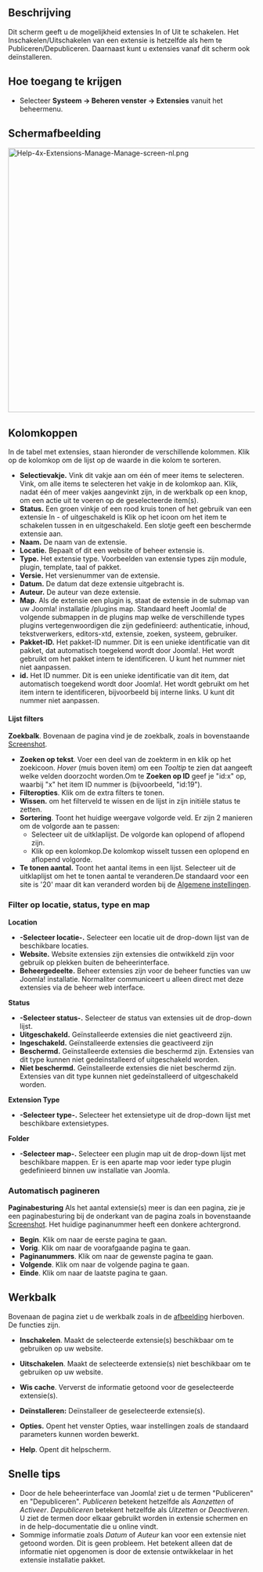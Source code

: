 <!-- Filename: Help4.x:Extensions:_Manage / Display title: Extensies: Beheren -->

## Beschrijving

Dit scherm geeft u de mogelijkheid extensies In of Uit te schakelen. Het
Inschakelen/Uitschakelen van een extensie is hetzelfde als hem te
Publiceren/Depubliceren. Daarnaast kunt u extensies vanaf dit scherm ook
deïnstalleren.

## Hoe toegang te krijgen

- Selecteer **Systeem **→** Beheren venster **→** Extensies** vanuit het
  beheermenu.

## Schermafbeelding

<img
src="https://docs.joomla.org/images/thumb/a/a0/Help-4x-Extensions-Manage-Manage-screen-nl.png/800px-Help-4x-Extensions-Manage-Manage-screen-nl.png"
decoding="async"
srcset="https://docs.joomla.org/images/a/a0/Help-4x-Extensions-Manage-Manage-screen-nl.png 1.5x"
data-file-width="1200" data-file-height="809" width="800" height="539"
alt="Help-4x-Extensions-Manage-Manage-screen-nl.png" />

## Kolomkoppen

In de tabel met extensies, staan hieronder de verschillende kolommen.
Klik op de kolomkop om de lijst op de waarde in die kolom te sorteren.

- **Selectievakje.** Vink dit vakje aan om één of meer items te
  selecteren. Vink, om alle items te selecteren het vakje in de kolomkop
  aan. Klik, nadat één of meer vakjes aangevinkt zijn, in de werkbalk op
  een knop, om een actie uit te voeren op de geselecteerde item(s).
- **Status.** Een groen vinkje of een rood kruis tonen of het gebruik
  van een extensie In - of uitgeschakeld is Klik op het icoon om het
  item te schakelen tussen in en uitgeschakeld. Een slotje geeft een
  beschermde extensie aan.
- **Naam.** De naam van de extensie.
- **Locatie.** Bepaalt of dit een website of beheer extensie is.
- **Type.** Het extensie type. Voorbeelden van extensie types zijn
  module, plugin, template, taal of pakket.
- **Versie.** Het versienummer van de extensie.
- **Datum.** De datum dat deze extensie uitgebracht is.
- **Auteur.** De auteur van deze extensie.
- **Map.** Als de extensie een plugin is, staat de extensie in de submap
  van uw Joomla! installatie /plugins map. Standaard heeft Joomla! de
  volgende submappen in de plugins map welke de verschillende types
  plugins vertegenwoordigen die zijn gedefinieerd: authenticatie,
  inhoud, tekstverwerkers, editors-xtd, extensie, zoeken, systeem,
  gebruiker.
- **Pakket-ID.** Het pakket-ID nummer. Dit is een unieke identificatie
  van dit pakket, dat automatisch toegekend wordt door Joomla!. Het
  wordt gebruikt om het pakket intern te identificeren. U kunt het
  nummer niet niet aanpassen.
- **id.** Het ID nummer. Dit is een unieke identificatie van dit item,
  dat automatisch toegekend wordt door Joomla!. Het wordt gebruikt om
  het item intern te identificeren, bijvoorbeeld bij interne links. U
  kunt dit nummer niet aanpassen.

#### Lijst filters

**Zoekbalk**. Bovenaan de pagina vind je de zoekbalk, zoals in
bovenstaande [Screenshot](#screenshot).

- **Zoeken op tekst**. Voer een deel van de zoekterm in en klik op het
  zoekicoon. *Hover* (muis boven item) om een *Tooltip* te zien dat
  aangeeft welke velden doorzocht worden.Om te **Zoeken op ID** geef je
  "id:x" op, waarbij "x" het item ID nummer is (bijvoorbeeld, "id:19").
- **Filteropties**. Klik om de extra filters te tonen.
- **Wissen.** om het filterveld te wissen en de lijst in zijn initiële
  status te zetten.
- **Sortering**. Toont het huidige weergave volgorde veld. Er zijn 2
  manieren om de volgorde aan te passen:
  - Selecteer uit de uitklaplijst. De volgorde kan oplopend of aflopend
    zijn.
  - Klik op een kolomkop.De kolomkop wisselt tussen een oplopend en
    aflopend volgorde.
- **Te tonen aantal.** Toont het aantal items in een lijst. Selecteer
  uit de uitklaplijst om het te tonen aantal te veranderen.De standaard
  voor een site is '20' maar dit kan veranderd worden bij de [Algemene
  instellingen](https://docs.joomla.org/Help4.x:Site_Global_Configuration/nl#defaultlistlimit "Help4.x:Site Global Configuration/nl").

### Filter op locatie, status, type en map

**Location**

- **-Selecteer locatie-.** Selecteer een locatie uit de drop-down lijst
  van de beschikbare locaties.
- **Website.** Website extensies zijn extensies die ontwikkeld zijn voor
  gebruik op plekken buiten de beheerinterface.
- **Beheergedeelte.** Beheer extensies zijn voor de beheer functies van
  uw Joomla! installatie. Normaliter communiceert u alleen direct met
  deze extensies via de beheer web interface.

**Status**

- **-Selecteer status-.** Selecteer de status van extensies uit de
  drop-down lijst.
- **Uitgeschakeld.** Geïnstalleerde extensies die niet geactiveerd zijn.
- **Ingeschakeld.** Geïnstalleerde extensies die geactiveerd zijn
- **Beschermd.** Geïnstalleerde extensies die beschermd zijn. Extensies
  van dit type kunnen niet gedeïnstalleerd of uitgeschakeld worden.
- **Niet beschermd.** Geïnstalleerde extensies die niet beschermd zijn.
  Extensies van dit type kunnen niet gedeïnstalleerd of uitgeschakeld
  worden.

**Extension Type**

- **-Selecteer type-.** Selecteer het extensietype uit de drop-down
  lijst met beschikbare extensietypes.

**Folder**

- **-Selecteer map-.** Selecteer een plugin map uit de drop-down lijst
  met beschikbare mappen. Er is een aparte map voor ieder type plugin
  gedefinieerd binnen uw installatie van Joomla.

### Automatisch pagineren

**Paginabesturing** Als het aantal extensie(s) meer is dan een pagina,
zie je een paginabesturing bij de onderkant van de pagina zoals in
bovenstaande [Screenshot](#screenshot). Het huidige paginanummer heeft
een donkere achtergrond.

- **Begin**. Klik om naar de eerste pagina te gaan.
- **Vorig**. Klik om naar de voorafgaande pagina te gaan.
- **Paginanummers**. Klik om naar de gewenste pagina te gaan.
- **Volgende**. Klik om naar de volgende pagina te gaan.
- **Einde**. Klik om naar de laatste pagina te gaan.

## Werkbalk

Bovenaan de pagina ziet u de werkbalk zoals in de
[afbeelding](#Schermafbeelding) hierboven. De functies zijn.

- **Inschakelen**. Maakt de selecteerde extensie(s) beschikbaar om te
  gebruiken op uw website.

<!-- -->

- **Uitschakelen**. Maakt de selecteerde extensie(s) niet beschikbaar om
  te gebruiken op uw website.

<!-- -->

- **Wis cache**. Ververst de informatie getoond voor de geselecteerde
  extensie(s).

<!-- -->

- **Deïnstalleren:** Deïnstalleer de geselecteerde extensie(s).

<!-- -->

- **Opties.** Opent het venster Opties, waar instellingen zoals de
  standaard parameters kunnen worden bewerkt.

<!-- -->

- **Help**. Opent dit helpscherm.

## Snelle tips

- Door de hele beheerinterface van Joomla! ziet u de termen "Publiceren"
  en "Depubliceren". *Publiceren* betekent hetzelfde als *Aanzetten* of
  *Activeer*. *Depubliceren* betekent hetzelfde als *Uitzetten* or
  *Deactiveren*. U ziet de termen door elkaar gebruikt worden in
  extensie schermen en in de help-documentatie die u online vindt.
- Sommige informatie zoals *Datum* of *Auteur* kan voor een extensie
  niet getoond worden. Dit is geen probleem. Het betekent alleen dat de
  informatie niet opgenomen is door de extensie ontwikkelaar in het
  extensie installatie pakket.
